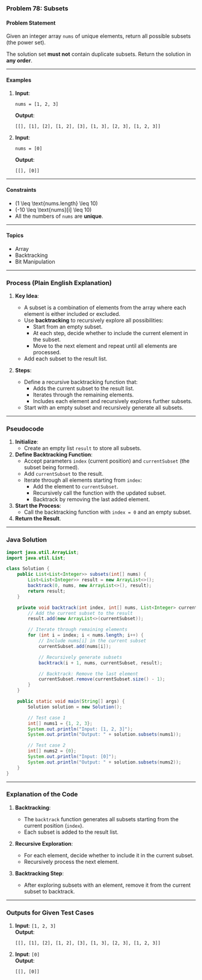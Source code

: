 ### Problem 78: Subsets

#### Problem Statement
Given an integer array `nums` of unique elements, return all possible subsets (the power set).

The solution set **must not** contain duplicate subsets. Return the solution in **any order**.

---

#### Examples

1. **Input**:  
   ```
   nums = [1, 2, 3]
   ```
   **Output**:  
   ```
   [[], [1], [2], [1, 2], [3], [1, 3], [2, 3], [1, 2, 3]]
   ```

2. **Input**:  
   ```
   nums = [0]
   ```
   **Output**:  
   ```
   [[], [0]]
   ```

---

#### Constraints
- \(1 \leq \text{nums.length} \leq 10\)
- \(-10 \leq \text{nums}[i] \leq 10\)
- All the numbers of `nums` are **unique**.

---

#### Topics
- Array
- Backtracking
- Bit Manipulation

---

### Process (Plain English Explanation)

1. **Key Idea**:
   - A subset is a combination of elements from the array where each element is either included or excluded.
   - Use **backtracking** to recursively explore all possibilities:
     - Start from an empty subset.
     - At each step, decide whether to include the current element in the subset.
     - Move to the next element and repeat until all elements are processed.
   - Add each subset to the result list.

2. **Steps**:
   - Define a recursive backtracking function that:
     - Adds the current subset to the result list.
     - Iterates through the remaining elements.
     - Includes each element and recursively explores further subsets.
   - Start with an empty subset and recursively generate all subsets.

---

### Pseudocode

1. **Initialize**:
   - Create an empty list `result` to store all subsets.
2. **Define Backtracking Function**:
   - Accept parameters `index` (current position) and `currentSubset` (the subset being formed).
   - Add `currentSubset` to the result.
   - Iterate through all elements starting from `index`:
     - Add the element to `currentSubset`.
     - Recursively call the function with the updated subset.
     - Backtrack by removing the last added element.
3. **Start the Process**:
   - Call the backtracking function with `index = 0` and an empty subset.
4. **Return the Result**.

---

### Java Solution

```java
import java.util.ArrayList;
import java.util.List;

class Solution {
    public List<List<Integer>> subsets(int[] nums) {
        List<List<Integer>> result = new ArrayList<>();
        backtrack(0, nums, new ArrayList<>(), result);
        return result;
    }

    private void backtrack(int index, int[] nums, List<Integer> currentSubset, List<List<Integer>> result) {
        // Add the current subset to the result
        result.add(new ArrayList<>(currentSubset));

        // Iterate through remaining elements
        for (int i = index; i < nums.length; i++) {
            // Include nums[i] in the current subset
            currentSubset.add(nums[i]);

            // Recursively generate subsets
            backtrack(i + 1, nums, currentSubset, result);

            // Backtrack: Remove the last element
            currentSubset.remove(currentSubset.size() - 1);
        }
    }

    public static void main(String[] args) {
        Solution solution = new Solution();

        // Test case 1
        int[] nums1 = {1, 2, 3};
        System.out.println("Input: [1, 2, 3]");
        System.out.println("Output: " + solution.subsets(nums1));

        // Test case 2
        int[] nums2 = {0};
        System.out.println("Input: [0]");
        System.out.println("Output: " + solution.subsets(nums2));
    }
}
```

---

### Explanation of the Code

1. **Backtracking**:
   - The `backtrack` function generates all subsets starting from the current position (`index`).
   - Each subset is added to the result list.

2. **Recursive Exploration**:
   - For each element, decide whether to include it in the current subset.
   - Recursively process the next element.

3. **Backtracking Step**:
   - After exploring subsets with an element, remove it from the current subset to backtrack.

---

### Outputs for Given Test Cases

1. **Input**: `[1, 2, 3]`  
   **Output**:  
   ```
   [[], [1], [2], [1, 2], [3], [1, 3], [2, 3], [1, 2, 3]]
   ```

2. **Input**: `[0]`  
   **Output**:  
   ```
   [[], [0]]
   ```